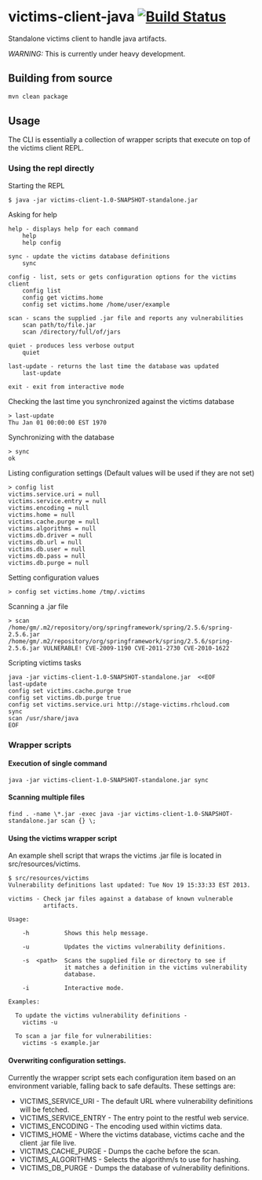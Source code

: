 victims-client-java [![Build Status](https://travis-ci.org/victims/victims-client-java.png)](https://travis-ci.org/victims/victims-client-java)
===================


Standalone victims client to handle java artifacts.

*WARNING:* This is currently under heavy development.
## Building from source
```sh
mvn clean package
```
## Usage

The CLI is essentially a collection of wrapper scripts that 
execute on top of the victims client REPL. 

### Using the repl directly

Starting the REPL

    $ java -jar victims-client-1.0-SNAPSHOT-standalone.jar 

Asking for help

    help - displays help for each command
        help 
        help config

    sync - update the victims database definitions
        sync 

    config - list, sets or gets configuration options for the victims client
        config list
        config get victims.home
        config set victims.home /home/user/example

    scan - scans the supplied .jar file and reports any vulnerabilities
        scan path/to/file.jar
        scan /directory/full/of/jars

    quiet - produces less verbose output
        quiet 

    last-update - returns the last time the database was updated
        last-update 

    exit - exit from interactive mode


Checking the last time you synchronized against the victims database
    
    > last-update
    Thu Jan 01 00:00:00 EST 1970


Synchronizing with the database

    > sync
    ok


Listing configuration settings
    (Default values will be used if they are not set)

    > config list
    victims.service.uri = null
    victims.service.entry = null
    victims.encoding = null
    victims.home = null
    victims.cache.purge = null
    victims.algorithms = null
    victims.db.driver = null
    victims.db.url = null
    victims.db.user = null
    victims.db.pass = null
    victims.db.purge = null


Setting configuration values
    
    > config set victims.home /tmp/.victims


Scanning a .jar file 

    > scan /home/gm/.m2/repository/org/springframework/spring/2.5.6/spring-2.5.6.jar
    /home/gm/.m2/repository/org/springframework/spring/2.5.6/spring-2.5.6.jar VULNERABLE! CVE-2009-1190 CVE-2011-2730 CVE-2010-1622 

Scripting victims tasks

    java -jar victims-client-1.0-SNAPSHOT-standalone.jar  <<EOF
    last-update
    config set victims.cache.purge true
    config set victims.db.purge true
    config set victims.service.uri http://stage-victims.rhcloud.com
    sync
    scan /usr/share/java
    EOF

### Wrapper scripts

#### Execution of single command 

    java -jar victims-client-1.0-SNAPSHOT-standalone.jar sync

#### Scanning multiple files

    find . -name \*.jar -exec java -jar victims-client-1.0-SNAPSHOT-standalone.jar scan {} \;
 

#### Using the victims wrapper script

An example shell script that wraps the victims .jar file is located in 
src/resources/victims.  
    
```
$ src/resources/victims
Vulnerability definitions last updated: Tue Nov 19 15:33:33 EST 2013.

victims - Check jar files against a database of known vulnerable 
          artifacts. 

Usage:

    -h          Shows this help message.

    -u          Updates the victims vulnerability definitions.

    -s  <path>  Scans the supplied file or directory to see if 
                it matches a definition in the victims vulnerability
                database.

    -i          Interactive mode.

Examples:

  To update the victims vulnerability definitions - 
    victims -u 

  To scan a jar file for vulnerabilities: 
    victims -s example.jar 
```

#### Overwriting configuration settings. 

Currently the wrapper script sets each configuration item based on an 
environment variable, falling back to safe defaults. These settings are: 

* VICTIMS_SERVICE_URI - The default URL where vulnerability definitions will be fetched.
* VICTIMS_SERVICE_ENTRY - The entry point to the restful web service.
* VICTIMS_ENCODING - The encoding used within victims data.
* VICTIMS_HOME - Where the victims database, victims cache and the client .jar file live.
* VICTIMS_CACHE_PURGE - Dumps the cache before the scan.
* VICTIMS_ALGORITHMS - Selects the algorithm/s to use for hashing.
* VICTIMS_DB_PURGE - Dumps the database of vulnerability definitions. 
 
